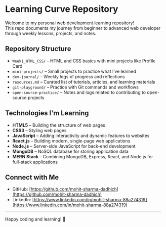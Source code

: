 # Learning Curve Repository

Welcome to my personal web development learning repository!  
This repo documents my journey from beginner to advanced web developer through weekly lessons, projects, and notes.

## Repository Structure

- `Week1_HTML_CSS/` – HTML and CSS basics with mini projects like Profile Card  
- `mini-projects/` – Small projects to practice what I’ve learned  
- `dev-journal/` – Weekly logs of progress and reflections   
- `resources.md` – Curated list of tutorials, articles, and learning materials  
- `git-playground/` – Practice with Git commands and workflows  
- `open-source-practice/` – Notes and logs related to contributing to open-source projects

## Technologies I'm Learning

- **HTML5** – Building the structure of web pages  
- **CSS3** – Styling web pages
- **JavaScript** – Adding interactivity and dynamic features to websites  
- **React.js** – Building modern, single-page web applications  
- **Node.js** – Server-side JavaScript for back-end development  
- **MongoDB** – NoSQL database for storing application data  
- **MERN Stack** – Combining MongoDB, Express, React, and Node.js for full-stack applications

## Connect with Me

- GitHub: [https://github.com/mohit-sharma-dadhich](https://github.com/mohit-sharma-dadhich)  
- LinkedIn: [https://www.linkedin.com/in/mohit-sharma-88a274319](https://www.linkedin.com/in/mohit-sharma-88a274319)

---

Happy coding and learning! 🚀
